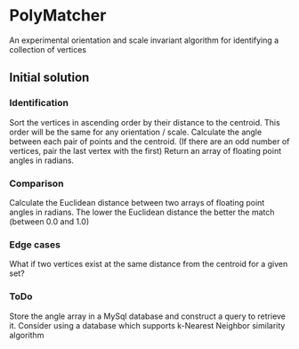 # PolyMatcher
An experimental orientation and scale invariant algorithm for identifying a collection of vertices

## Initial solution

### Identification
Sort the vertices in ascending order by their distance to the centroid. This order will be the same for any orientation / scale.
Calculate the angle between each pair of points and the centroid. (If there are an odd number of vertices, pair the last vertex with the first)
Return an array of floating point angles in radians.

### Comparison
Calculate the Euclidean distance between two arrays of floating point angles in radians.
The lower the Euclidean distance the better the match (between 0.0 and 1.0)

### Edge cases
What if two vertices exist at the same distance from the centroid for a given set?

### ToDo
Store the angle array in a MySql database and construct a query to retrieve it.
Consider using a database which supports k-Nearest Neighbor similarity algorithm